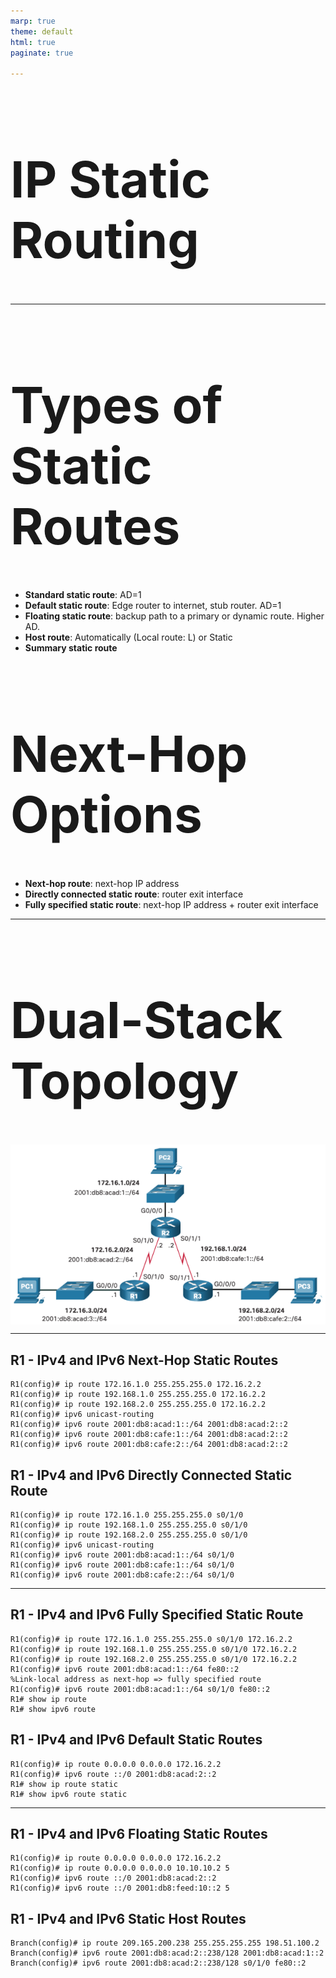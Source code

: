 ```yaml
---
marp: true
theme: default
html: true
paginate: true

---
```

<style>
img[alt~="center"] {
  display: block;
  margin: 0 auto;
}
</style>

<style scoped>
h1 {
  font-size: 80px;
}
</style>

<!-- _class: invert -->

<!-- _paginate: false -->

# IP Static Routing

<!-- _footer: CCNA2v7 Module 15 IP Static Routing\nPedro Durán -->

---

# Types of Static Routes

- **Standard static route**: AD=1
- **Default static route**: Edge router to internet, stub router. AD=1
- **Floating static route**: backup path to a primary or dynamic route. Higher AD.
- **Host route**: Automatically (Local route: L) or Static
- **Summary static route**

# Next-Hop Options
- **Next-hop route**: next-hop IP address
- **Directly connected static route**: router exit interface
- **Fully specified static route**: next-hop IP address + router exit interface

---

# Dual-Stack Topology
![center](img/dualstackroutes.png)

---

## R1 - IPv4 and IPv6 Next-Hop Static Routes
```
R1(config)# ip route 172.16.1.0 255.255.255.0 172.16.2.2 
R1(config)# ip route 192.168.1.0 255.255.255.0 172.16.2.2 
R1(config)# ip route 192.168.2.0 255.255.255.0 172.16.2.2
R1(config)# ipv6 unicast-routing 
R1(config)# ipv6 route 2001:db8:acad:1::/64 2001:db8:acad:2::2 
R1(config)# ipv6 route 2001:db8:cafe:1::/64 2001:db8:acad:2::2 
R1(config)# ipv6 route 2001:db8:cafe:2::/64 2001:db8:acad:2::2
```

## R1 - IPv4 and IPv6 Directly Connected Static Route
```
R1(config)# ip route 172.16.1.0 255.255.255.0 s0/1/0 
R1(config)# ip route 192.168.1.0 255.255.255.0 s0/1/0 
R1(config)# ip route 192.168.2.0 255.255.255.0 s0/1/0
R1(config)# ipv6 unicast-routing 
R1(config)# ipv6 route 2001:db8:acad:1::/64 s0/1/0 
R1(config)# ipv6 route 2001:db8:cafe:1::/64 s0/1/0 
R1(config)# ipv6 route 2001:db8:cafe:2::/64 s0/1/0
```

---

## R1 - IPv4 and IPv6 Fully Specified Static Route
```
R1(config)# ip route 172.16.1.0 255.255.255.0 s0/1/0 172.16.2.2
R1(config)# ip route 192.168.1.0 255.255.255.0 s0/1/0 172.16.2.2
R1(config)# ip route 192.168.2.0 255.255.255.0 s0/1/0 172.16.2.2
R1(config)# ipv6 route 2001:db8:acad:1::/64 fe80::2
%Link-local address as next-hop => fully specified route
R1(config)# ipv6 route 2001:db8:acad:1::/64 s0/1/0 fe80::2
R1# show ip route
R1# show ipv6 route
```

## R1 - IPv4 and IPv6 Default Static Routes
```
R1(config)# ip route 0.0.0.0 0.0.0.0 172.16.2.2
R1(config)# ipv6 route ::/0 2001:db8:acad:2::2
R1# show ip route static
R1# show ipv6 route static
```
---

## R1 - IPv4 and IPv6 Floating Static Routes
```
R1(config)# ip route 0.0.0.0 0.0.0.0 172.16.2.2 
R1(config)# ip route 0.0.0.0 0.0.0.0 10.10.10.2 5 
R1(config)# ipv6 route ::/0 2001:db8:acad:2::2 
R1(config)# ipv6 route ::/0 2001:db8:feed:10::2 5
```

## R1 - IPv4 and IPv6 Static Host Routes
```
Branch(config)# ip route 209.165.200.238 255.255.255.255 198.51.100.2
Branch(config)# ipv6 route 2001:db8:acad:2::238/128 2001:db8:acad:1::2
Branch(config)# ipv6 route 2001:db8:acad:2::238/128 s0/1/0 fe80::2
```